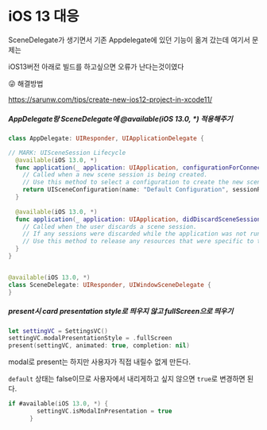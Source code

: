 # iOS 13 대응

SceneDelegate가 생기면서 기존 Appdelegate에 있던 기능이 옮겨 갔는데 여기서 문제는

iOS13버전 아래로 빌드를 하고싶으면 오류가 난다는것이였다



😜 해결방법

https://sarunw.com/tips/create-new-ios12-project-in-xcode11/

##### AppDelegate랑 SceneDelegate에 @available(iOS 13.0, *) 적용해주기

~~~swift
class AppDelegate: UIResponder, UIApplicationDelegate {

// MARK: UISceneSession Lifecycle
  @available(iOS 13.0, *)
  func application(_ application: UIApplication, configurationForConnecting connectingSceneSession: UISceneSession, options: UIScene.ConnectionOptions) -> UISceneConfiguration {
    // Called when a new scene session is being created.
    // Use this method to select a configuration to create the new scene with.
    return UISceneConfiguration(name: "Default Configuration", sessionRole: connectingSceneSession.role)
  }
  
  @available(iOS 13.0, *)
  func application(_ application: UIApplication, didDiscardSceneSessions sceneSessions: Set<UISceneSession>) {
    // Called when the user discards a scene session.
    // If any sessions were discarded while the application was not running, this will be called shortly after application:didFinishLaunchingWithOptions.
    // Use this method to release any resources that were specific to the discarded scenes, as they will not return.
  }
}


@available(iOS 13.0, *)
class SceneDelegate: UIResponder, UIWindowSceneDelegate {
}
~~~















##### present시 card presentation style로 띄우지 않고 fullScreen으로 띄우기

~~~swift
let settingVC = SettingsVC()
settingVC.modalPresentationStyle = .fullScreen
present(settingVC, animated: true, completion: nil)
~~~



modal로 present는 하지만 사용자가 직접 내릴수 없게 만든다.

`default` 상태는 false이므로 사용자에서 내리게하고 싶지 않으면 `true`로 변경하면 된다.

~~~swift
if #available(iOS 13.0, *) {
        settingVC.isModalInPresentation = true
      }
~~~

